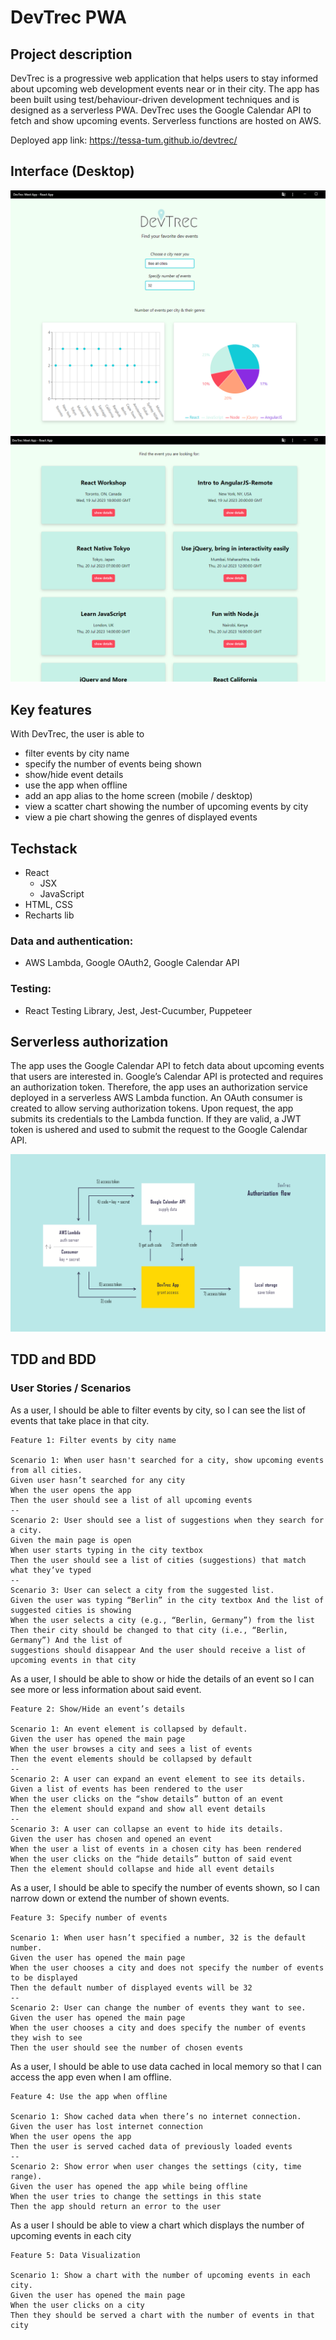 # DevTrec PWA

## Project description

DevTrec is a progressive web application that helps users to stay informed about upcoming web development events near or in their city.
The app has been built using test/behaviour-driven development techniques and is designed as a serverless PWA. DevTrec uses the Google Calendar API to fetch and show upcoming events. Serverless functions are hosted on AWS.

Deployed app link: https://tessa-tum.github.io/devtrec/

## Interface (Desktop)

![PWA 1](./src\assets\devtrec-pwa1.PNG) <br>
![PWA 2](./src\assets\devtrec-pwa2.PNG) <br>

## Key features

With DevTrec, the user is able to
- filter events by city name
- specify the number of events being shown
- show/hide event details
- use the app when offline
- add an app alias to the home screen (mobile / desktop)
- view a scatter chart showing the number of upcoming events by city
- view a pie chart showing the genres of displayed events

## Techstack

- React
  - JSX
  - JavaScript
- HTML, CSS
- Recharts lib

### Data and authentication:

- AWS Lambda, Google OAuth2, Google Calendar API

### Testing:

- React Testing Library, Jest, Jest-Cucumber, Puppeteer

## Serverless authorization

 The app uses the Google Calendar API to fetch data about upcoming events that users are interested in. Google’s Calendar API is protected and requires an authorization token. Therefore, the app uses an authorization service deployed in a serverless AWS Lambda function. An OAuth consumer is created to allow serving authorization tokens. Upon request, the app submits its credentials to the Lambda function. If they are valid, a JWT token is ushered and used to submit the request to the Google Calendar API.

 ![Screenshot of authorization flow](https://github.com/tessa-tum/devtrec/blob/main/src/assets/devtrtec_auth-flow_diagram.png)

## TDD and BDD

### User Stories / Scenarios

As a user, I should be able to filter events by city, so I can see the list of events that take place in that city.
```
Feature 1: Filter events by city name

Scenario 1: When user hasn't searched for a city, show upcoming events from all cities.
Given user hasn’t searched for any city 
When the user opens the app 
Then the user should see a list of all upcoming events
--
Scenario 2: User should see a list of suggestions when they search for a city. 
Given the main page is open 
When user starts typing in the city textbox 
Then the user should see a list of cities (suggestions) that match what they’ve typed
--
Scenario 3: User can select a city from the suggested list. 
Given the user was typing “Berlin” in the city textbox And the list of suggested cities is showing 
When the user selects a city (e.g., “Berlin, Germany”) from the list 
Then their city should be changed to that city (i.e., “Berlin, Germany”) And the list of 
suggestions should disappear And the user should receive a list of upcoming events in that city
```
As a user, I should be able to show or hide the details of an event so I can see more or less information about said event.
```
Feature 2: Show/Hide an event’s details

Scenario 1: An event element is collapsed by default.
Given the user has opened the main page
When the user browses a city and sees a list of events 
Then the event elements should be collapsed by default
--
Scenario 2: A user can expand an event element to see its details.
Given a list of events has been rendered to the user
When the user clicks on the “show details” button of an event
Then the element should expand and show all event details
--
Scenario 3: A user can collapse an event to hide its details.
Given the user has chosen and opened an event
When the user a list of events in a chosen city has been rendered
When the user clicks on the “hide details” button of said event
Then the element should collapse and hide all event details
```
As a user, I should be able to specify the number of events shown, so I can narrow down or extend the number of shown events.
```
Feature 3: Specify number of events

Scenario 1: When user hasn’t specified a number, 32 is the default number.
Given the user has opened the main page
When the user chooses a city and does not specify the number of events to be displayed 
Then the default number of displayed events will be 32
--
Scenario 2: User can change the number of events they want to see.
Given the user has opened the main page
When the user chooses a city and does specify the number of events they wish to see 
Then the user should see the number of chosen events
```
As a user, I should be able to use data cached in local memory so that I can access the app even when I am offline.
```
Feature 4: Use the app when offline

Scenario 1: Show cached data when there’s no internet connection.
Given the user has lost internet connection 
When the user opens the app 
Then the user is served cached data of previously loaded events
--
Scenario 2: Show error when user changes the settings (city, time range).
Given the user has opened the app while being offline
When the user tries to change the settings in this state
Then the app should return an error to the user
```
As a user I should be able to view a chart which displays the number of upcoming events in each city
```
Feature 5: Data Visualization

Scenario 1: Show a chart with the number of upcoming events in each city.
Given the user has opened the main page
When the user clicks on a city
Then they should be served a chart with the number of events in that city 
```